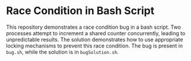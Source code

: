 # Race Condition in Bash Script

This repository demonstrates a race condition bug in a bash script.  Two processes attempt to increment a shared counter concurrently, leading to unpredictable results. The solution demonstrates how to use appropriate locking mechanisms to prevent this race condition.  The bug is present in `bug.sh`, while the solution is in `bugSolution.sh`.